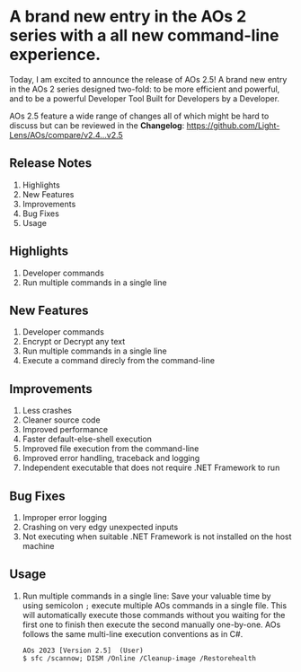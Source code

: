 # A brand new entry in the AOs 2 series with a all new command-line experience.
Today, I am excited to announce the release of AOs 2.5! A brand new entry in the AOs 2 series designed two-fold: to be more efficient and powerful, and to be a powerful Developer Tool Built for Developers by a Developer.

AOs 2.5 feature a wide range of changes all of which might be hard to discuss but can be reviewed in the **Changelog**: https://github.com/Light-Lens/AOs/compare/v2.4...v2.5

## Release Notes
1. Highlights
2. New Features
3. Improvements
4. Bug Fixes
5. Usage

## Highlights
1. Developer commands
2. Run multiple commands in a single line

## New Features
1. Developer commands
2. Encrypt or Decrypt any text
3. Run multiple commands in a single line
4. Execute a command direcly from the command-line

## Improvements
1. Less crashes
2. Cleaner source code
3. Improved performance
4. Faster default-else-shell execution
5. Improved file execution from the command-line
6. Improved error handling, traceback and logging
7. Independent executable that does not require .NET Framework to run

## Bug Fixes
1. Improper error logging
2. Crashing on very edgy unexpected inputs
3. Not executing when suitable .NET Framework is not installed on the host machine

## Usage
1. Run multiple commands in a single line:
    Save your valuable time by using semicolon `;` execute multiple AOs commands in a single file. This will automatically execute those commands without you waiting for the first one to finish then execute the second manually one-by-one. AOs follows the same multi-line execution conventions as in C#.

    ```console
    AOs 2023 [Version 2.5]  (User)
    $ sfc /scannow; DISM /Online /Cleanup-image /Restorehealth
    ```
